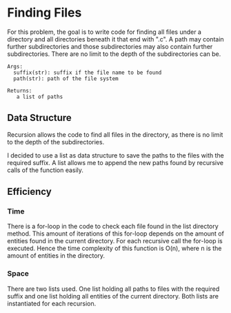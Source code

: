 # Finding Files
For this problem, the goal is to write code for finding all files under 
a directory and all directories beneath it that end with ".c". 
A path may contain further subdirectories and those subdirectories may 
also contain further subdirectories. 
There are no limit to the depth of the subdirectories can be.

    Args:
      suffix(str): suffix if the file name to be found
      path(str): path of the file system

    Returns:
       a list of paths

## Data Structure
Recursion allows the code to find all files in the directory, as there is 
no limit to the depth of the subdirectories.

I decided to use a list as data structure to save the paths to the files with
the required suffix. A list allows me to append the new paths found by recursive
calls of the function easily.

## Efficiency
### Time
There is a for-loop in the code to check each file found in the list directory
method. This amount of iterations of this for-loop depends on the amount of 
entities found in the current directory. For each recursive call the for-loop
is executed. 
Hence the time complexity of this function is O(n), where n is the amount of
entities in the directory.

### Space
There are two lists used. One list holding all paths to files with the required
suffix and one list holding all entities of the current directory. Both lists
are instantiated for each recursion.
